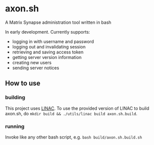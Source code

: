 # axon.sh

A Matrix Synapse administration tool written in bash

In early development. Currently supports:
 - logging in with username and password
 - logging out and invalidating session
 - retrieving and saving access token
 - getting server version information
 - creating new users
 - sending server notices

 ## How to use
 
### building

 This project uses [LINAC](https://git.thisisjoes.site/joe/linac). To use the provided version of LINAC to build
 axon.sh, do `mkdir build && ./utils/linac build axon.sh.build`.

### running

 Invoke like any other bash script, e.g. `bash build/axon.sh.build.sh`
